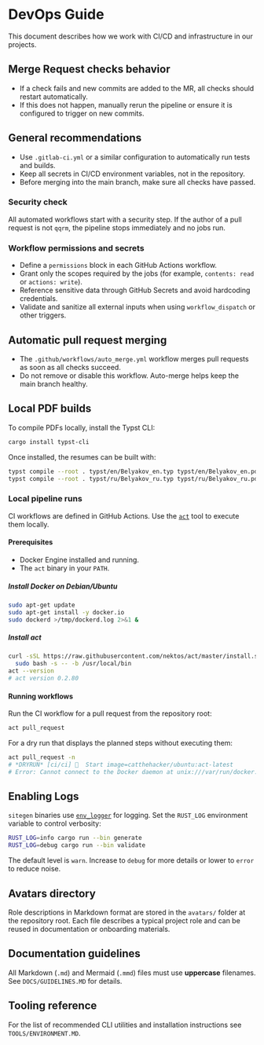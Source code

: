 # DevOps Guide

This document describes how we work with CI/CD and infrastructure in our projects.

## Merge Request checks behavior
- If a check fails and new commits are added to the MR, all checks should restart automatically.
- If this does not happen, manually rerun the pipeline or ensure it is configured to trigger on new commits.

## General recommendations
- Use `.gitlab-ci.yml` or a similar configuration to automatically run tests and builds.
- Keep all secrets in CI/CD environment variables, not in the repository.
- Before merging into the main branch, make sure all checks have passed.

### Security check
All automated workflows start with a security step. If the author of a pull
request is not `qqrm`, the pipeline stops immediately and no jobs run.

### Workflow permissions and secrets
- Define a `permissions` block in each GitHub Actions workflow.
- Grant only the scopes required by the jobs (for example, `contents: read` or `actions: write`).
- Reference sensitive data through GitHub Secrets and avoid hardcoding credentials.
- Validate and sanitize all external inputs when using `workflow_dispatch` or other triggers.

## Automatic pull request merging
- The `.github/workflows/auto_merge.yml` workflow merges pull requests as soon as all checks succeed.
- Do not remove or disable this workflow. Auto-merge helps keep the main branch healthy.


## Local PDF builds
To compile PDFs locally, install the Typst CLI:

```bash
cargo install typst-cli
```

Once installed, the resumes can be built with:

```bash
typst compile --root . typst/en/Belyakov_en.typ typst/en/Belyakov_en.pdf
typst compile --root . typst/ru/Belyakov_ru.typ typst/ru/Belyakov_ru.pdf
```

### Local pipeline runs
CI workflows are defined in GitHub Actions. Use the [`act`](https://github.com/nektos/act) tool to execute them locally.

#### Prerequisites
- Docker Engine installed and running.
- The `act` binary in your `PATH`.

##### Install Docker on Debian/Ubuntu
```bash
sudo apt-get update
sudo apt-get install -y docker.io
sudo dockerd >/tmp/dockerd.log 2>&1 &
```

##### Install act
```bash
curl -sSL https://raw.githubusercontent.com/nektos/act/master/install.sh | \
  sudo bash -s -- -b /usr/local/bin
act --version
# act version 0.2.80
```

#### Running workflows
Run the CI workflow for a pull request from the repository root:
```bash
act pull_request
```

For a dry run that displays the planned steps without executing them:
```bash
act pull_request -n
# *DRYRUN* [ci/ci] 🚀  Start image=catthehacker/ubuntu:act-latest
# Error: Cannot connect to the Docker daemon at unix:///var/run/docker.sock. Is the docker daemon running?
```


## Enabling Logs
`sitegen` binaries use [`env_logger`](https://docs.rs/env_logger/) for logging. Set the
`RUST_LOG` environment variable to control verbosity:

```bash
RUST_LOG=info cargo run --bin generate
RUST_LOG=debug cargo run --bin validate
```

The default level is `warn`. Increase to `debug` for more details or
lower to `error` to reduce noise.

## Avatars directory
Role descriptions in Markdown format are stored in the `avatars/` folder at the repository root. Each file describes a typical project role and can be reused in documentation or onboarding materials.

## Documentation guidelines
All Markdown (`.md`) and Mermaid (`.mmd`) files must use **uppercase** filenames. See `DOCS/GUIDELINES.MD` for details.

## Tooling reference
For the list of recommended CLI utilities and installation instructions see `TOOLS/ENVIRONMENT.MD`.
